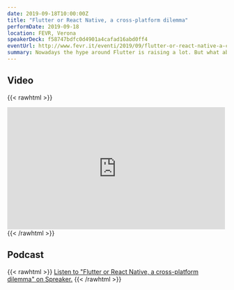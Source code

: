 ```yaml
---
date: 2019-09-18T10:00:00Z
title: "Flutter or React Native, a cross-platform dilemma"
performDate: 2019-09-18
location: FEVR, Verona
speakerDeck: f58747bdfc0d4901a4cafad16abd0ff4
eventUrl: http://www.fevr.it/eventi/2019/09/flutter-or-react-native-a-cross-platform-dilemma/
summary: Nowadays the hype around Flutter is raising a lot. But what about the “(not so) old-fashioned” React Native?<br>In this talk, we will see the basics and the differences between the two frameworks. In particular, we will understand how to build User Interfaces and how the internals of the two framework works. Finally, we will try to understand when and why to choose a cross-platform framework and which of the two.<br>All this journey is based on the true story of an Android Developer that he wanted to explore the cross-platform jungle both for work and fun reasons.
---
```


## Video

{{< rawhtml >}}
<iframe src="https://www.facebook.com/plugins/video.php?href=https%3A%2F%2Fwww.facebook.com%2Fmatteoguidotto%2Fvideos%2F10220661987803505%2F&width=500&show_text=false&height=281&appId" width="500" height="281" style="border:none;overflow:hidden" scrolling="no" frameborder="0" allowTransparency="true" allow="encrypted-media" allowFullScreen="true"></iframe>  
{{< /rawhtml >}}


## Podcast

{{< rawhtml >}}
<a class="spreaker-player" href="https://www.spreaker.com/user/fevr/flutter-or-react-native" data-resource="episode_id=19149450" data-theme="dark" data-autoplay="false" data-playlist="false" data-cover="https://d3wo5wojvuv7l.cloudfront.net/images.spreaker.com/original/b9c9b933899129acf0890c1131d461d2.jpg" data-width="100%" data-height="200px">Listen to "Flutter or React Native, a cross-platform dilemma" on Spreaker.</a><script async src="https://widget.spreaker.com/widgets.js"></script>
{{< /rawhtml >}}
